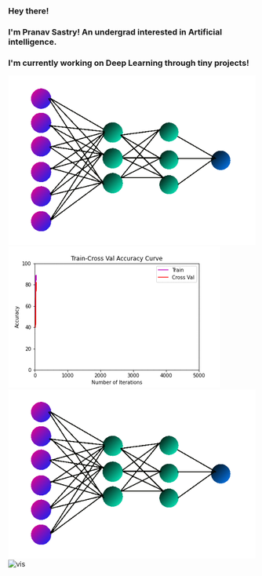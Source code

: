 ### Hey there!

### I'm Pranav Sastry! An undergrad interested in Artificial intelligence.
### I'm currently working on Deep Learning through tiny projects!

![neuralgif](/final_fin.gif)
![tr_cv](/tr_cv.gif)
![neuralgif](/final_fin.gif)
![vis](/fun_vis_res.gif)
